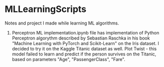 # MLLearningScripts
Notes and project I made while learning ML algorithms.
1. Perceptron ML implementation.ipynb file has implementation of Python Perceptron algorythm described by Sebastian Raschka in his book "Machine Learning with PyTorch and Scikit-Learn" on the Iris dataset.
I decided to try it on the Kaggle Titanic dataset as well. 
Plot Twist - this model failed to learn and predict if the person survives on the Titanic, based on parameters "Age", "PassengerClass", "Fare".
